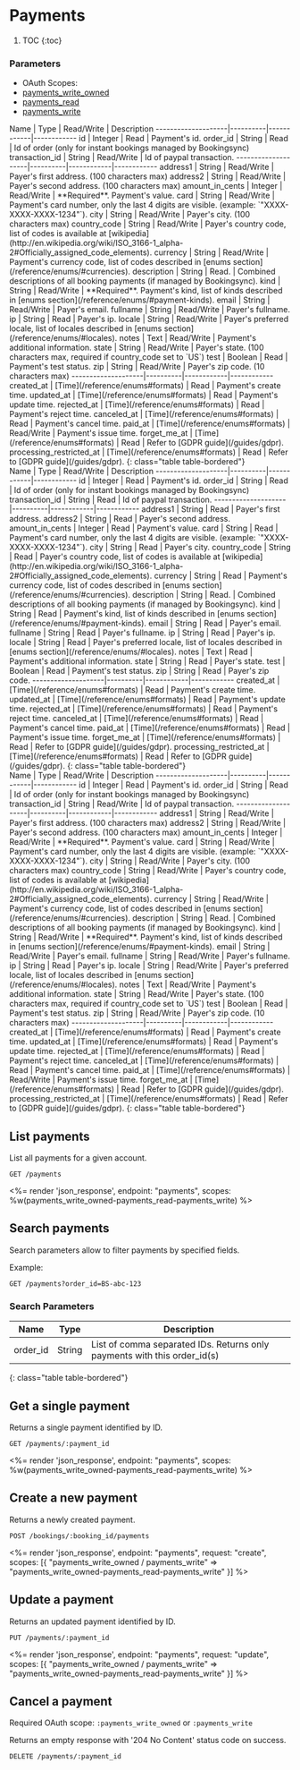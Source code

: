 # Payments

1. TOC
{:toc}

### Parameters
<ul class="nav nav-pills" role="tablist">
  <li class="disabled"><a>OAuth Scopes:</a></li>
  <li><a href="#payments_write_owned" role="tab" data-toggle="pill">payments_write_owned</a></li>
  <li class="active"><a href="#payments_read" role="tab" data-toggle="pill">payments_read</a></li>
  <li><a href="#payments_write" role="tab" data-toggle="pill">payments_write</a></li>
</ul>
<div class="tab-content" markdown="1">
  <div class="tab-pane" id="payments_write_owned" markdown="1">
Name                | Type     | Read/Write | Description
--------------------|----------|------------|------------
id                  | Integer  | Read       | Payment's id.
order_id            | String   | Read       | Id of order (only for instant bookings managed by Bookingsync)
transaction_id      | String   | Read/Write | Id of paypal transaction.
--------------------|----------|------------|------------
address1            | String   | Read/Write | Payer's first address. (100 characters max)
address2            | String   | Read/Write | Payer's second address. (100 characters max)
amount_in_cents     | Integer  | Read/Write | **Required**. Payment's value.
card                | String   | Read/Write | Payment's card number, only the last 4 digits are visible. (example: `"XXXX-XXXX-XXXX-1234"`).
city                | String   | Read/Write | Payer's city. (100 characters max)
country_code        | String   | Read/Write | Payer's country code, list of codes is available at [wikipedia](http://en.wikipedia.org/wiki/ISO_3166-1_alpha-2#Officially_assigned_code_elements).
currency            | String   | Read/Write | Payment's currency code, list of codes described in [enums section](/reference/enums/#currencies).
description         | String   | Read.      | Combined descriptions of all booking payments (if managed by Bookingsync).
kind                | String   | Read/Write | **Required**. Payment's kind, list of kinds described in [enums section](/reference/enums/#payment-kinds).
email               | String   | Read/Write | Payer's email.
fullname            | String   | Read/Write | Payer's fullname.
ip                  | String   | Read       | Payer's ip.
locale              | String   | Read/Write | Payer's preferred locale, list of locales described in [enums section](/reference/enums/#locales).
notes               | Text     | Read/Write | Payment's additional information.
state               | String   | Read/Write | Payer's state. (100 characters max, required if country_code set to `US`)
test                | Boolean  | Read       | Payment's test status.
zip                 | String   | Read/Write | Payer's zip code. (10 characters max)
--------------------|----------|------------|------------
created_at               | [Time](/reference/enums#formats) | Read       | Payment's create time.
updated_at               | [Time](/reference/enums#formats) | Read       | Payment's update time.
rejected_at              | [Time](/reference/enums#formats) | Read       | Payment's reject time.
canceled_at              | [Time](/reference/enums#formats) | Read       | Payment's cancel time.
paid_at                  | [Time](/reference/enums#formats) | Read/Write | Payment's issue time.
forget_me_at             | [Time](/reference/enums#formats) | Read       | Refer to [GDPR guide](/guides/gdpr).
processing_restricted_at | [Time](/reference/enums#formats) | Read       | Refer to [GDPR guide](/guides/gdpr).
{: class="table table-bordered"}
  </div>
  <div class="tab-pane active" id="payments_read" markdown="1">
Name                | Type     | Read/Write | Description
--------------------|----------|------------|------------
id                  | Integer  | Read       | Payment's id.
order_id            | String   | Read       | Id of order (only for instant bookings managed by Bookingsync)
transaction_id      | String   | Read       | Id of paypal transaction.
--------------------|----------|------------|------------
address1            | String   | Read       | Payer's first address.
address2            | String   | Read       | Payer's second address.
amount_in_cents     | Integer  | Read       | Payment's value.
card                | String   | Read       | Payment's card number, only the last 4 digits are visible. (example: `"XXXX-XXXX-XXXX-1234"`).
city                | String   | Read       | Payer's city.
country_code        | String   | Read       | Payer's country code, list of codes is available at [wikipedia](http://en.wikipedia.org/wiki/ISO_3166-1_alpha-2#Officially_assigned_code_elements).
currency            | String   | Read       | Payment's currency code, list of codes described in [enums section](/reference/enums/#currencies).
description         | String   | Read.      | Combined descriptions of all booking payments (if managed by Bookingsync).
kind                | String   | Read       | Payment's kind, list of kinds described in [enums section](/reference/enums/#payment-kinds).
email               | String   | Read       | Payer's email.
fullname            | String   | Read       | Payer's fullname.
ip                  | String   | Read       | Payer's ip.
locale              | String   | Read       | Payer's preferred locale, list of locales described in [enums section](/reference/enums/#locales).
notes               | Text     | Read       | Payment's additional information.
state               | String   | Read       | Payer's state.
test                | Boolean  | Read       | Payment's test status.
zip                 | String   | Read       | Payer's zip code.
--------------------|----------|------------|------------
created_at          | [Time](/reference/enums#formats) | Read       | Payment's create time.
updated_at          | [Time](/reference/enums#formats) | Read       | Payment's update time.
rejected_at         | [Time](/reference/enums#formats) | Read       | Payment's reject time.
canceled_at         | [Time](/reference/enums#formats) | Read       | Payment's cancel time.
paid_at             | [Time](/reference/enums#formats) | Read       | Payment's issue time.
forget_me_at     | [Time](/reference/enums#formats) | Read       | Refer to [GDPR guide](/guides/gdpr).
processing_restricted_at | [Time](/reference/enums#formats) | Read       | Refer to [GDPR guide](/guides/gdpr).
{: class="table table-bordered"}
  </div>
  <div class="tab-pane" id="payments_write" markdown="1">
Name                | Type     | Read/Write | Description
--------------------|----------|------------|------------
id                  | Integer  | Read       | Payment's id.
order_id            | String   | Read       | Id of order (only for instant bookings managed by Bookingsync)
transaction_id      | String   | Read/Write | Id of paypal transaction.
--------------------|----------|------------|------------
address1            | String   | Read/Write | Payer's first address. (100 characters max)
address2            | String   | Read/Write | Payer's second address. (100 characters max)
amount_in_cents     | Integer  | Read/Write | **Required**. Payment's value.
card                | String   | Read/Write | Payment's card number, only the last 4 digits are visible. (example: `"XXXX-XXXX-XXXX-1234"`).
city                | String   | Read/Write | Payer's city. (100 characters max)
country_code        | String   | Read/Write | Payer's country code, list of codes is available at [wikipedia](http://en.wikipedia.org/wiki/ISO_3166-1_alpha-2#Officially_assigned_code_elements).
currency            | String   | Read/Write | Payment's currency code, list of codes described in [enums section](/reference/enums/#currencies).
description         | String   | Read.      | Combined descriptions of all booking payments (if managed by Bookingsync).
kind                | String   | Read/Write | **Required**. Payment's kind, list of kinds described in [enums section](/reference/enums/#payment-kinds).
email               | String   | Read/Write | Payer's email.
fullname            | String   | Read/Write | Payer's fullname.
ip                  | String   | Read       | Payer's ip.
locale              | String   | Read/Write | Payer's preferred locale, list of locales described in [enums section](/reference/enums/#locales).
notes               | Text     | Read/Write | Payment's additional information.
state               | String   | Read/Write | Payer's state. (100 characters max, required if country_code set to `US`)
test                | Boolean  | Read       | Payment's test status.
zip                 | String   | Read/Write | Payer's zip code. (10 characters max)
--------------------|----------|------------|------------
created_at          | [Time](/reference/enums#formats) | Read       | Payment's create time.
updated_at          | [Time](/reference/enums#formats) | Read       | Payment's update time.
rejected_at         | [Time](/reference/enums#formats) | Read       | Payment's reject time.
canceled_at         | [Time](/reference/enums#formats) | Read       | Payment's cancel time.
paid_at             | [Time](/reference/enums#formats) | Read/Write | Payment's issue time.
forget_me_at     | [Time](/reference/enums#formats) | Read       | Refer to [GDPR guide](/guides/gdpr).
processing_restricted_at | [Time](/reference/enums#formats) | Read       | Refer to [GDPR guide](/guides/gdpr).
{: class="table table-bordered"}
  </div>
</div>

## List payments

List all payments for a given account.

~~~
GET /payments
~~~

<%= render 'json_response', endpoint: "payments",
  scopes: %w(payments_write_owned-payments_read-payments_write) %>

## Search payments

Search parameters allow to filter payments by specified fields.

Example:

~~~
GET /payments?order_id=BS-abc-123
~~~

### Search Parameters

Name             | Type    | Description
-----------------|---------|--------------
order_id         | String  | List of comma separated IDs. Returns only payments with this order_id(s)
{: class="table table-bordered"}

## Get a single payment

Returns a single payment identified by ID.

~~~
GET /payments/:payment_id
~~~

<%= render 'json_response', endpoint: "payments",
  scopes: %w(payments_write_owned-payments_read-payments_write) %>

## Create a new payment

Returns a newly created payment.

~~~~
POST /bookings/:booking_id/payments
~~~~

<%= render 'json_response', endpoint: "payments", request: "create",
  scopes: [{
    "payments_write_owned / payments_write" => "payments_write_owned-payments_read-payments_write"
  }] %>

## Update a payment

Returns an updated payment identified by ID.

~~~
PUT /payments/:payment_id
~~~

<%= render 'json_response', endpoint: "payments", request: "update",
  scopes: [{
    "payments_write_owned / payments_write" => "payments_write_owned-payments_read-payments_write"
  }] %>

## Cancel a payment

Required OAuth scope: `:payments_write_owned` or `:payments_write`

Returns an empty response with '204 No Content' status code on success.

~~~~~~
DELETE /payments/:payment_id
~~~~~~
